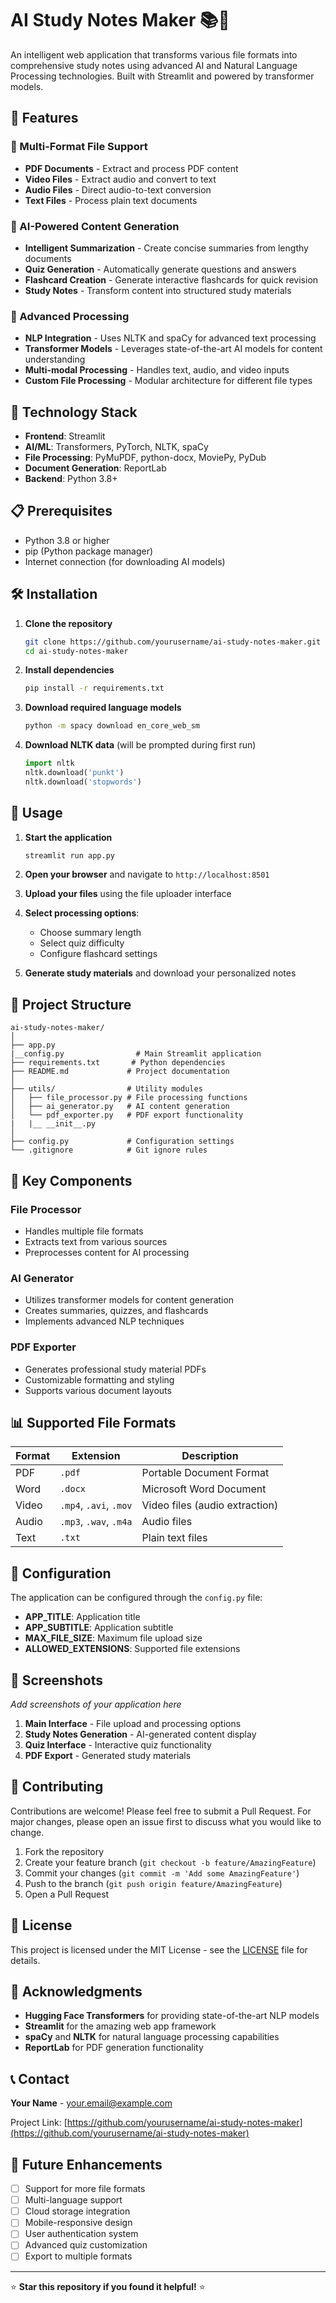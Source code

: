 # AI Study Notes Maker 📚🤖

An intelligent web application that transforms various file formats into comprehensive study notes using advanced AI and Natural Language Processing technologies. Built with Streamlit and powered by transformer models.

## 🌟 Features

### 📄 Multi-Format File Support
- **PDF Documents** - Extract and process PDF content
- **Video Files** - Extract audio and convert to text
- **Audio Files** - Direct audio-to-text conversion
- **Text Files** - Process plain text documents

### 🧠 AI-Powered Content Generation
- **Intelligent Summarization** - Create concise summaries from lengthy documents
- **Quiz Generation** - Automatically generate questions and answers
- **Flashcard Creation** - Generate interactive flashcards for quick revision
- **Study Notes** - Transform content into structured study materials

### 🎯 Advanced Processing
- **NLP Integration** - Uses NLTK and spaCy for advanced text processing
- **Transformer Models** - Leverages state-of-the-art AI models for content understanding
- **Multi-modal Processing** - Handles text, audio, and video inputs
- **Custom File Processing** - Modular architecture for different file types

## 🚀 Technology Stack

- **Frontend**: Streamlit
- **AI/ML**: Transformers, PyTorch, NLTK, spaCy
- **File Processing**: PyMuPDF, python-docx, MoviePy, PyDub
- **Document Generation**: ReportLab
- **Backend**: Python 3.8+

## 📋 Prerequisites

- Python 3.8 or higher
- pip (Python package manager)
- Internet connection (for downloading AI models)

## 🛠️ Installation

1. **Clone the repository**
   ```bash
   git clone https://github.com/yourusername/ai-study-notes-maker.git
   cd ai-study-notes-maker
   ```

2. **Install dependencies**
   ```bash
   pip install -r requirements.txt
   ```

3. **Download required language models**
   ```bash
   python -m spacy download en_core_web_sm
   ```

4. **Download NLTK data** (will be prompted during first run)
   ```python
   import nltk
   nltk.download('punkt')
   nltk.download('stopwords')
   ```

## 🚀 Usage

1. **Start the application**
   ```bash
   streamlit run app.py
   ```

2. **Open your browser** and navigate to `http://localhost:8501`

3. **Upload your files** using the file uploader interface

4. **Select processing options**:
   - Choose summary length
   - Select quiz difficulty
   - Configure flashcard settings

5. **Generate study materials** and download your personalized notes

## 📁 Project Structure

```
ai-study-notes-maker/
│
├── app.py 
|__config.py                # Main Streamlit application
├── requirements.txt       # Python dependencies
├── README.md             # Project documentation
│
├── utils/                # Utility modules
│   ├── file_processor.py # File processing functions
│   ├── ai_generator.py   # AI content generation
│   └── pdf_exporter.py   # PDF export functionality
|   |__ __init__.py
│
├── config.py             # Configuration settings
└── .gitignore            # Git ignore rules
```

## 🎯 Key Components

### File Processor
- Handles multiple file formats
- Extracts text from various sources
- Preprocesses content for AI processing

### AI Generator
- Utilizes transformer models for content generation
- Creates summaries, quizzes, and flashcards
- Implements advanced NLP techniques

### PDF Exporter
- Generates professional study material PDFs
- Customizable formatting and styling
- Supports various document layouts

## 📊 Supported File Formats

| Format | Extension | Description |
|--------|-----------|-------------|
| PDF | `.pdf` | Portable Document Format |
| Word | `.docx` | Microsoft Word Document |
| Video | `.mp4`, `.avi`, `.mov` | Video files (audio extraction) |
| Audio | `.mp3`, `.wav`, `.m4a` | Audio files |
| Text | `.txt` | Plain text files |

## 🔧 Configuration

The application can be configured through the `config.py` file:

- **APP_TITLE**: Application title
- **APP_SUBTITLE**: Application subtitle
- **MAX_FILE_SIZE**: Maximum file upload size
- **ALLOWED_EXTENSIONS**: Supported file extensions

## 🎨 Screenshots

*Add screenshots of your application here*

1. **Main Interface** - File upload and processing options
2. **Study Notes Generation** - AI-generated content display
3. **Quiz Interface** - Interactive quiz functionality
4. **PDF Export** - Generated study materials

## 🤝 Contributing

Contributions are welcome! Please feel free to submit a Pull Request. For major changes, please open an issue first to discuss what you would like to change.

1. Fork the repository
2. Create your feature branch (`git checkout -b feature/AmazingFeature`)
3. Commit your changes (`git commit -m 'Add some AmazingFeature'`)
4. Push to the branch (`git push origin feature/AmazingFeature`)
5. Open a Pull Request

## 📝 License

This project is licensed under the MIT License - see the [LICENSE](LICENSE) file for details.

## 🙏 Acknowledgments

- **Hugging Face Transformers** for providing state-of-the-art NLP models
- **Streamlit** for the amazing web app framework
- **spaCy** and **NLTK** for natural language processing capabilities
- **ReportLab** for PDF generation functionality

## 📞 Contact

**Your Name** - your.email@example.com

Project Link: [https://github.com/yourusername/ai-study-notes-maker](https://github.com/yourusername/ai-study-notes-maker)

## 🔮 Future Enhancements

- [ ] Support for more file formats
- [ ] Multi-language support
- [ ] Cloud storage integration
- [ ] Mobile-responsive design
- [ ] User authentication system
- [ ] Advanced quiz customization
- [ ] Export to multiple formats

---

⭐ **Star this repository if you found it helpful!** ⭐